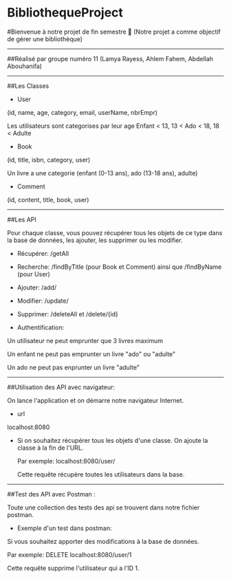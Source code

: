 # BibliothequeProject
#Bienvenue à notre projet de fin semestre 👋
(Notre projet a comme objectif de gérer une bibliothèque)
***
##Réalisé par groupe numéro 11
(Lamya Rayess, Ahlem Fahem, Abdellah Abouhanifa)
***
##Les Classes
* User

(id, name, age, category, email, userName, nbrEmpr)

Les utilisateurs sont categorises par leur age Enfant < 13, 13 < Ado < 18, 18 < Adulte

* Book 

(id, title, isbn, category, user)

Un livre a une categorie (enfant (0-13 ans), ado (13-18 ans), adulte)

* Comment

(id, content, title, book, user)
***
##Les API

Pour chaque classe, vous pouvez récupérer tous les objets de ce type dans la base de données, les ajouter, les supprimer ou les modifier.

* Récupérer: /getAll

* Recherche: /findByTitle (pour Book et Comment) ainsi que /findByName (pour User)

* Ajouter: /add/

* Modifier: /update/

* Supprimer: /deleteAll et /delete/{id}

* Authentification: 

Un utilisateur ne peut emprunter que 3 livres maximum

Un enfant ne peut pas emprunter un livre "ado" ou "adulte"

Un ado ne peut pas enprunter un livre "adulte"

***
##Utilisation des API avec navigateur:

On lance l'application et on démarre notre navigateur Internet.
 
* url

localhost:8080

* Si on souhaitez récupérer tous les objets d'une classe. On ajoute la classe à la fin de l'URL.
  
  Par exemple: localhost:8080/user/
  
  Cette requête récupère toutes les utilisateurs dans la base.
***
  
##Test des API avec Postman :
  
Toute une collection des tests des api se trouvent dans notre fichier postman.

* Exemple d'un test dans postman:

Si vous souhaitez apporter des modifications à la base de données.

Par exemple: DELETE localhost:8080/user/1

Cette requête supprime l'utilisateur qui a l'ID 1.

